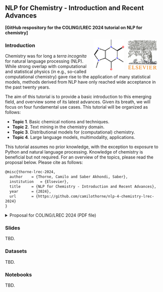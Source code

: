 ## NLP for Chemistry - Introduction and Recent Advances

**[GitHub respository for the COLING/LREC 2024 tutorial on NLP for chemistry]**

<img align="right" src="./cover-logos/logo-elsevier.jpg" alt="logo" width="100" height="100" hspace="5">
<img align="right" src="./cover-logos/caffeine-molecule.jpg" alt="molecule" width="100" height="100" hspace="5">

### Introduction

Chemistry was for long a *terra incognita* for natural language processing (NLP). While strong overlap with computational and statistical physics (in e.g., so-called computational chemistry) gave rise to the application of many statistical models, methods derived from NLP have only reached wide acceptance in the past twenty years.

The aim of this tutorial is to provide a basic introduction to this emerging field, and overview some of its latest advances. Given its breath, we will focus on four fundamental use cases. This tutorial will be organized as follows:

* **Topic 1**. Basic chemical notions and techniques.
* **Topic 2**. Text mining in the chemistry domain.
* **Topic 3**. Distributional models for (computational) chemistry.
* **Topic 4**. Large language models, multimodality, applications.

This tutorial assumes no prior knowledge, with the exception to exposure to Python and natural language processing. Knowledge of chemistry is beneficial but not required. For an overview of the topics, please read the proposal below. Please cite as follows:
```
@misc{thorne-lrec-2024,
  author	= {Thorne, Camilo and Saber Akhondi, Saber},
  institution	= {Elsevier},
  title 	= {NLP for Chemistry - Introduction and Recent Advances},
  year 		= {2024},
  url 		= {https://github.com/camilothorne/nlp-4-chemistry-lrec-2024}
}
````

<details>
	<summary>Proposal for COLING/LREC 2024 (PDF file)</summary>
<center>
<object data="./proposal-text/lrec-2024.pdf" type="application/pdf" width="300px" height="300px">
    <embed src="./proposal-text/lrec-2024.pdf">
        <p>This browser does not support PDFs. Please download the PDF to view it: <a href="./proposal-text/lrec-2024.pdf">Download PDF</a>.</p>
    </embed>
</object>
</center>
</details>

### Slides

TBD.

### Datasets

TBD.

### Notebooks

TBD.
